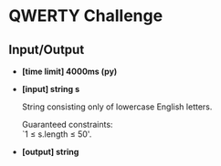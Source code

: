 QWERTY Challenge
================

Input/Output
-------------
* __[time limit] 4000ms (py)__

* __[input] string s__

    String consisting only of lowercase English letters.

    Guaranteed constraints:
    <br>`1 ≤ s.length ≤ 50'.

* __[output] string__